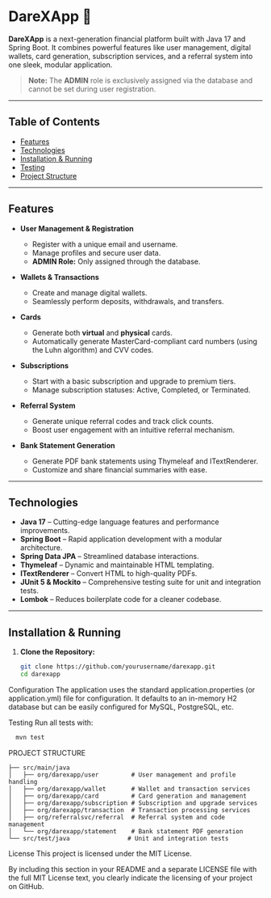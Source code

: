 # DareXApp 🚀

**DareXApp** is a next-generation financial platform built with Java 17 and Spring Boot. It combines powerful features like user management, digital wallets, card generation, subscription services, and a referral system into one sleek, modular application.

> **Note:** The **ADMIN** role is exclusively assigned via the database and cannot be set during user registration.

---

## Table of Contents

- [Features](#features)
- [Technologies](#technologies)
- [Installation & Running](#installation--running)
- [Testing](#testing)
- [Project Structure](#project-structure)

---

## Features

- **User Management & Registration**  
  - Register with a unique email and username.
  - Manage profiles and secure user data.
  - **ADMIN Role:** Only assigned through the database.

- **Wallets & Transactions**  
  - Create and manage digital wallets.
  - Seamlessly perform deposits, withdrawals, and transfers.

- **Cards**  
  - Generate both **virtual** and **physical** cards.
  - Automatically generate MasterCard-compliant card numbers (using the Luhn algorithm) and CVV codes.

- **Subscriptions**  
  - Start with a basic subscription and upgrade to premium tiers.
  - Manage subscription statuses: Active, Completed, or Terminated.

- **Referral System**  
  - Generate unique referral codes and track click counts.
  - Boost user engagement with an intuitive referral mechanism.

- **Bank Statement Generation**  
  - Generate PDF bank statements using Thymeleaf and ITextRenderer.
  - Customize and share financial summaries with ease.

---

## Technologies

- **Java 17** – Cutting-edge language features and performance improvements.
- **Spring Boot** – Rapid application development with a modular architecture.
- **Spring Data JPA** – Streamlined database interactions.
- **Thymeleaf** – Dynamic and maintainable HTML templating.
- **ITextRenderer** – Convert HTML to high-quality PDFs.
- **JUnit 5 & Mockito** – Comprehensive testing suite for unit and integration tests.
- **Lombok** – Reduces boilerplate code for a cleaner codebase.

---

## Installation & Running

1. **Clone the Repository:**

   ```bash
   git clone https://github.com/yourusername/darexapp.git
   cd darexapp
   ```
   
Configuration
The application uses the standard application.properties (or application.yml) file for configuration. It defaults to an in-memory H2 database but can be easily configured for MySQL, PostgreSQL, etc.

Testing
Run all tests with:
  ```bash
    mvn test
```
PROJECT STRUCTURE
```
├── src/main/java
│   ├── org/darexapp/user         # User management and profile handling
│   ├── org/darexapp/wallet       # Wallet and transaction services
│   ├── org/darexapp/card         # Card generation and management
│   ├── org/darexapp/subscription # Subscription and upgrade services
│   ├── org/darexapp/transaction  # Transaction processing services
│   ├── org/referralsvc/referral  # Referral system and code management
│   └── org/darexapp/statement    # Bank statement PDF generation
└── src/test/java                # Unit and integration tests
```

License
This project is licensed under the MIT License.


By including this section in your README and a separate LICENSE file with the full MIT License text, you clearly indicate the licensing of your project on GitHub.

